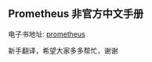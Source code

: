 ## Prometheus 非官方中文手册

电子书地址: [prometheus](https://1046102779.gitbooks.io/prometheus/content/)

新手翻译，希望大家多多帮忙，谢谢
